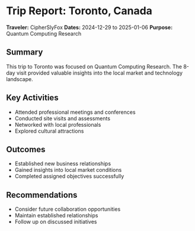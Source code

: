 # Trip Report: Toronto, Canada

**Traveler:** CipherSlyFox
**Dates:** 2024-12-29 to 2025-01-06
**Purpose:** Quantum Computing Research

## Summary
This trip to Toronto was focused on Quantum Computing Research. The 8-day visit provided valuable insights into the local market and technology landscape.

## Key Activities
- Attended professional meetings and conferences
- Conducted site visits and assessments
- Networked with local professionals
- Explored cultural attractions

## Outcomes
- Established new business relationships
- Gained insights into local market conditions
- Completed assigned objectives successfully

## Recommendations
- Consider future collaboration opportunities
- Maintain established relationships
- Follow up on discussed initiatives
